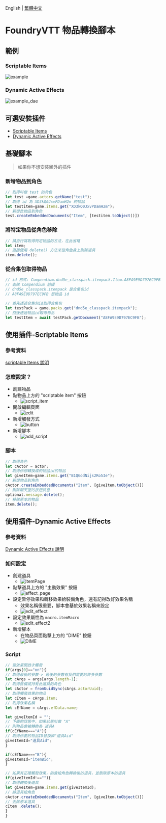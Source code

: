 English | [繁體中文](README_TCH.md)

# FoundryVTT 物品轉換腳本

## 範例
### Scriptable Items
![example](img/example.gif)
### Dynamic Active Effects
![example_dae](img/example_dae.gif)
## 可選安裝插件

* [Scriptable Items](https://foundryvtt.com/packages/scriptable-items)
* [Dynamic Active Effects](https://foundryvtt.com/packages/dae)

## 基礎腳本

> 如果你不想安裝額外的插件

### 新增物品到角色

```js
// 取得叫做 test 的角色
let test =game.actors.getName("test");
// 取得 id 為 XD3kQ0JxvPDamH2m 的物品
let testitem=game.items.get("XD3kQ0JxvPDamH2m");
// 新增此物品到角色
test.createEmbeddedDocuments("Item", [testitem.toObject()])
```

### 將特定物品從角色移除

```js
// 請自行寫取得特定物品的方法，在此省略
let item;
// 直接使用 delete() 方法來從角色身上刪除道具
item.delete();
```

### 從合集包取得物品
```js
// id 格式: Compendium.dnd5e_classpack.itempack.Item.A8FA9E9D797EC9FB
// 去除 Compendium 前綴
// dnd5e_classpack.itempack 是合集包id
// A8FA9E9D797EC9FB 是物品 id

// 首先透過合集包id取得合集包
let testPack = game.packs.get("dnd5e_classpack.itempack");
// 然後透過物品id取得物品
let testItem = await testPack.getDocument("A8FA9E9D797EC9FB");
```

## 使用插件-Scriptable Items
### 參考資料
[scriptable Items 說明](https://github.com/FurtherV/scriptable-items)
### 怎麼設定？

* 創建物品
* 點物品上方的 "scriptable item" 按鈕
  * ![script_item](img/script_item.png)
* 開啟編輯頁面
  * ![edit](img/edit.png)
* 新增觸發方式
  * ![button](img/button.png)
* 新增腳本
  * ![add_script](img/add_script.png)

### 腳本

```js
// 取得角色
let cActor = actor;
// 取得你想轉換成的物品id的物品
let giveItem=game.items.get("B1QGodNijs2Ro5Ie");
// 新增物品到角色
cActor.createEmbeddedDocuments("Item", [giveItem.toObject()])
// 刪除聊天室的按鈕訊息
optional.message.delete();
// 移除原本的物品
item.delete();
```

## 使用插件-Dynamic Active Effects
### 參考資料
[Dynamic Active Effects 說明](https://gitlab.com/tposney/dae)
### 如何設定

* 創建道具
  * ![itemPage](img/ItemPage.png)
* 點擊道具上方的 "主動效果" 按鈕
  * ![effect_page](img/active_effect.png)
* 設定暫停效果和轉移效果給裝備角色，還有記得改好效果名稱
  * 效果名稱很重要，腳本會基於效果名稱來設定
  * ![edit_effect](img/effect_set.png)
* 設定效果屬性為 ```macro.itemMacro```
  * ![edit_effect2](img/effect_set_2.png)
* 新增腳本
  * 在物品頁面點擊上方的 "DIME" 按鈕
  * ![DIME](img/DIME.png)

### Script

```js
// 當效果開啟才觸發
if(args[0]=="on"){
// 取得最後的參數-> 最後的參數有我們需要的許多參數
let cArgs = args[args.length-1];
// 取得裝備或持有此道具的角色
let cActor = fromUuidSync(cArgs.actorUuid);
// 取得觸發效果的物品
let cItem = cArgs.item;
// 取得效果名稱
let cEfName = cArgs.efData.name;

let giveItemId = "";
// 下面的狀態中，如果狀態叫做 "A"
// 則物品會被轉換為 道具A
if(cEfName==="A"){
// 取得你要的物品ID替換掉"道具Aid"
giveItemId="道具Aid";
}

if(cEfName==="B"){
giveItemId="itemBid";
}

// 如果有正確觸發效果，則會給角色轉換後的道具，並刪除原本的道具
if(giveItemId!==""){
// 取得轉換後道具
let giveItem=game.items.get(giveItemId);
// 將道具給角色
cActor.createEmbeddedDocuments("Item", [giveItem.toObject()])
// 去除原本道具
cItem .delete();
}
}
```
